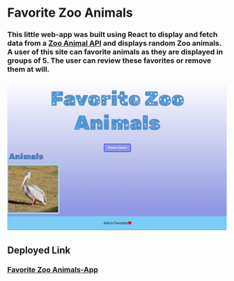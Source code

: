 # Favorite Zoo Animals


### This little web-app was built using React to display and fetch data from a [Zoo Animal API](https://zoo-animal-api.herokuapp.com/) and displays random Zoo animals. A user of this site can favorite animals as they are displayed in groups of 5. The user can review these favorites or remove them at will. 

### ![Home Page and Favorite Banner](/images/zooAnimals.png)


## Deployed Link
### [Favorite Zoo Animals-App](https://zoo-animals-favorites.herokuapp.com/)